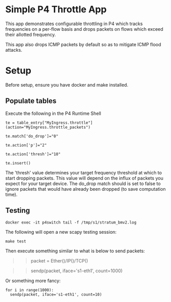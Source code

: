 # Simple P4 Throttle App

This app demonstrates configurable throttling in P4 which
tracks frequencies on a per-flow basis and drops packets on flows which
exceed their allotted frequency.

This app also drops ICMP packets by default so as to mitigate ICMP flood attacks.

# Setup

Before setup, ensure you have docker and make installed.

## Populate tables

Execute the following in the P4 Runtime Shell

```
te = table_entry["MyIngress.throttle"](action="MyIngress.throttle_packets")

te.match['do_drop']="0"

te.action['p']="2"

te.action['thresh']="10"

te.insert()

```

The 'thresh' value determines your target frequency threshold at which to start
dropping packets. This value will depend on the influx of packets you expect
for your target device. The do_drop match should is set to false to ignore packets that would
have already been dropped (to save computation time).

## Testing

`docker exec -it p4switch tail -f /tmp/s1/stratum_bmv2.log`

The following will open a new scapy testing session:

`make test`

Then execute something similar to what is below to send packets:

>> packet = Ether()/IP()/TCP()

>> sendp(packet, iface='s1-eth1', count=1000)

Or something more fancy:

```
for i in range(1000):
  sendp(packet, iface='s1-eth1', count=10)

```
